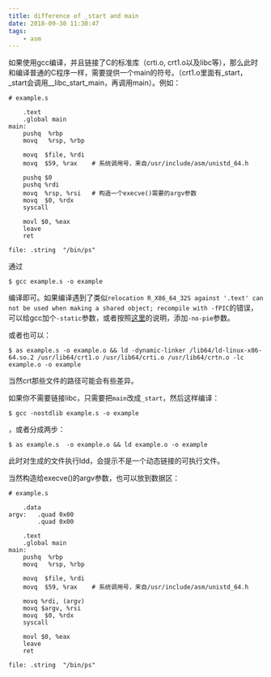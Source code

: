 ```yaml
---
title: difference of _start and main
date: 2018-09-30 11:30:47
tags:
    - asm
---
```


如果使用gcc编译，并且链接了C的标准库（crti.o, crt1.o以及libc等），那么此时和编译普通的C程序一样，需要提供一个main的符号。（crt1.o里面有_start，_start会调用__libc_start_main，再调用main）。例如：

```x86asm
# example.s

    .text
    .global main
main:
    pushq  %rbp
    movq   %rsp, %rbp

    movq  $file, %rdi
    movq  $59, %rax    # 系统调用号，来自/usr/include/asm/unistd_64.h

    pushq $0
    pushq %rdi
    movq  %rsp, %rsi   # 构造一个execve()需要的argv参数
    movq  $0, %rdx
    syscall

    movl $0, %eax
    leave
    ret

file: .string  "/bin/ps"
```

<!-- more -->

通过
```shell
$ gcc example.s -o example
```
编译即可。如果编译遇到了类似`relocation R_X86_64_32S against '.text' can not be used when making a shared object; recompile with -fPIC`的错误，可以给gcc加个`-static`参数，或者按照[这里](https://stackoverflow.com/questions/48071280/nasm-symbol-printf-causes-overflow-in-r-x86-64-pc32-relocation)的说明，添加`-no-pie`参数。

或者也可以：
```shell
$ as example.s -o example.o && ld -dynamic-linker /lib64/ld-linux-x86-64.so.2 /usr/lib64/crt1.o /usr/lib64/crti.o /usr/lib64/crtn.o -lc example.o -o example
```

当然crt那些文件的路径可能会有些差异。

如果你不需要链接libc，只需要把`main`改成`_start`，然后这样编译：

```shell
$ gcc -nostdlib example.s -o example
```
，或者分成两步：
```shell
$ as example.s  -o example.o && ld example.o -o example
```

此时对生成的文件执行ldd，会提示不是一个动态链接的可执行文件。

当然构造给execve()的argv参数，也可以放到数据区：

```x86asm
# example.s

    .data
argv:   .quad 0x00
        .quad 0x00

    .text
    .global main
main:
    pushq  %rbp
    movq   %rsp, %rbp

    movq  $file, %rdi
    movq  $59, %rax    # 系统调用号，来自/usr/include/asm/unistd_64.h

    movq %rdi, (argv)
    movq $argv, %rsi
    movq  $0, %rdx
    syscall

    movl $0, %eax
    leave
    ret

file: .string  "/bin/ps"
```
